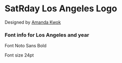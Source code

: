 # SatRday Los Angeles Logo
Designed by [Amanda Kwok](https://www.linkedin.com/in/amanda-kwok-3b2a62121/)


### Font info for Los Angeles and year
Font
Noto Sans Bold

Font size
24pt
